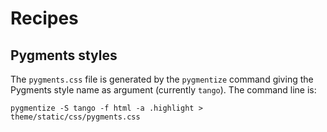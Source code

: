 # Recipes

## Pygments styles

The `pygments.css` file is generated by the `pygmentize` command giving the Pygments style name as argument (currently `tango`). The command line is:

    pygmentize -S tango -f html -a .highlight > theme/static/css/pygments.css
